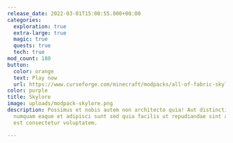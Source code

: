 ```yaml
---
release_date: 2022-03-01T15:00:55.000+00:00
categories:
  exploration: true
  extra-large: true
  magic: true
  quests: true
  tech: true
mod_count: 180
button:
  color: orange
  text: Play now
  url: https://www.curseforge.com/minecraft/modpacks/all-of-fabric-skylore
color: purple
title: Skylore
image: uploads/modpack-skylore.png
description: Possimus et nobis autem non architecto quia! Aut distinctio rerum qui
  numquam eaque et adipisci sunt sed quia facilis ut repudiandae sint a voluptas dolor
  est consectetur voluptatem.

---
```

